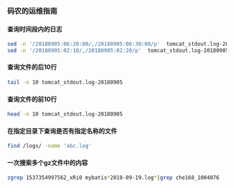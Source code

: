 ### 码农的运维指南

#### 查询时间段内的日志

```bash
sed -n '/20180905:06:20:00/,/20180905:06:30:00/p'  tomcat_stdout.log-20180905
sed -n '/20180905:02:10/,/20180905:02:20/p'  tomcat_stdout.log-20180905
```

#### 查询文件的后10行

```bash
tail -n 10 tomcat_stdout.log-20180905
```

#### 查询文件的前10行

```bash
head -n 10 tomcat_stdout.log-20180905
```

#### 在指定目录下查询是否有指定名称的文件

```bash
find /logs/ -name 'abc.log'
```

#### 一次搜索多个gz文件中的内容

```bash
zgrep 1537354997562_xRi0 mybatis*2018-09-19.log*|grep che168_1004076
```


